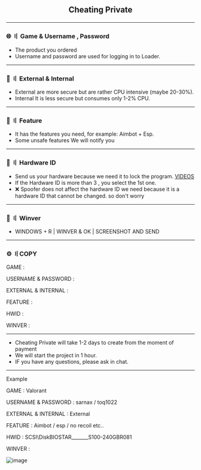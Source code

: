 <h2 align="center">

Cheating Private

---

### 🌐 〢 Game & Username , Password

- The product you ordered
- Username and password are used for logging in to Loader.
---

### 💭 〢 External & Internal

- External are more secure but are rather CPU intensive (maybe 20-30%).
- Internal It is less secure but consumes only 1-2% CPU. 
---

### 📌 〢 Feature 

- It has the features you need, for example: Aimbot + Esp.
- Some unsafe features We will notify you

---

### 🔎 〢 Hardware ID 

- Send us your hardware because we need it to lock the program. [VIDEOS](https://youtu.be/WjtAUCDMihQ)
- If the Hardware ID is more than 3 , you select the 1st one.
- ❌ Spoofer does not affect the hardware ID we need because it is a hardware ID that cannot be changed. so don't worry 
---

### 📁 〢 Winver

- WINDOWS + R | WINVER & OK | SCREENSHOT AND SEND 

---

### ⚙ 〢COPY 

GAME : 

USERNAME & PASSWORD : 

EXTERNAL & INTERNAL : 

FEATURE : 

HWID : 

WINVER : 

---


- Cheating Private will take 1-2 days to create from the moment of payment 
- We will start the project in 1 hour. 
- IF you have any questions, please ask in chat.

---

Example 

GAME : Valorant

USERNAME & PASSWORD : sarnax / toq1022  

EXTERNAL & INTERNAL : External

FEATURE : Aimbot / esp / no recoil etc..

HWID : SCSI\DiskBIOSTAR_______S100-240GBR081

WINVER :
  
  ![image](https://user-images.githubusercontent.com/94861415/182467564-d2b46cb3-930e-4428-90b5-467533a5377d.png)


